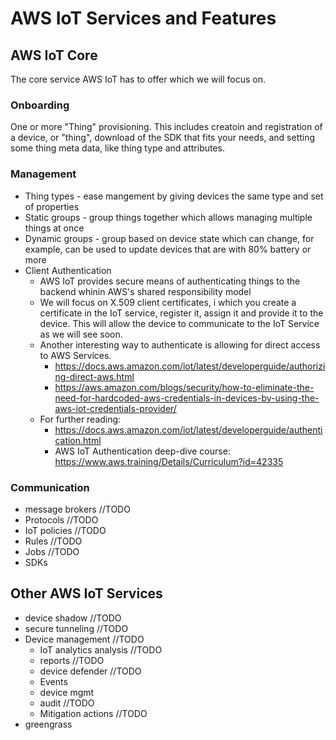 # AWS IoT Services and Features

## AWS IoT Core
The core service AWS IoT has to offer which we will focus on.

### Onboarding
One or more "Thing" provisioning. This includes creatoin and registration of a device, or "thing", download of the SDK that fits your needs, and setting some thing meta data, like thing type and attributes.

### Management
* Thing types - ease mangement by giving devices the same type and set of properties 
* Static groups - group things together which allows managing multiple things at once
* Dynamic groups - group based on device state which can change, for example, can be used to update devices that are with 80% battery or more
* Client Authentication
  * AWS IoT provides secure means of authenticating things to the backend whinin AWS's shared responsibility model
  * We will focus on X.509 client certificates, i which you create a certificate in the IoT service, register it, assign it and provide it to the device.
        This will allow the device to communicate to the IoT Service as we will see soon.
  * Another interesting way to authenticate is allowing for direct access to AWS Services.
    * https://docs.aws.amazon.com/iot/latest/developerguide/authorizing-direct-aws.html
    * https://aws.amazon.com/blogs/security/how-to-eliminate-the-need-for-hardcoded-aws-credentials-in-devices-by-using-the-aws-iot-credentials-provider/
  * For further reading:
    * https://docs.aws.amazon.com/iot/latest/developerguide/authentication.html
    * AWS IoT Authentication deep-dive course: https://www.aws.training/Details/Curriculum?id=42335

### Communication
* message brokers //TODO
* Protocols //TODO
* IoT policies //TODO
* Rules //TODO
* Jobs //TODO
* SDKs

## Other AWS IoT Services
* device shadow //TODO
* secure tunneling //TODO
* Device management //TODO
  * IoT analytics analysis //TODO
  * reports //TODO
  * device defender //TODO
  * Events
  * device mgmt
  * audit //TODO
  * Mitigation actions //TODO
* greengrass
